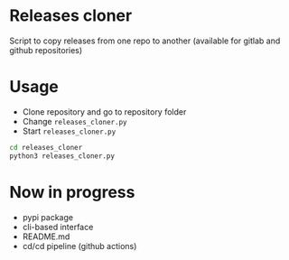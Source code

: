 # Releases cloner
Script to copy releases from one repo to another (available for gitlab and github repositories)
# Usage
- Clone repository and go to repository folder
- Change `releases_cloner.py`
- Start `releases_cloner.py`
```bash
cd releases_cloner
python3 releases_cloner.py
```
# Now in progress
- pypi package
- cli-based interface
- README.md
- cd/cd pipeline (github actions)